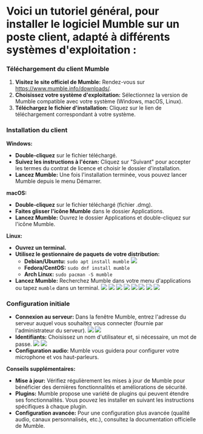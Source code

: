 # **Voici un tutoriel général, pour installer le logiciel Mumble sur un poste client, adapté à différents systèmes d'exploitation :**

### Téléchargement du client Mumble

1. **Visitez le site officiel de Mumble:** Rendez-vous sur https://www.mumble.info/downloads/.
2. **Choisissez votre système d'exploitation:** Sélectionnez la version de Mumble compatible avec votre système (Windows, macOS, Linux).
3. **Téléchargez le fichier d'installation:** Cliquez sur le lien de téléchargement correspondant à votre système.

### Installation du client

**Windows:**

- **Double-cliquez** sur le fichier téléchargé.
- **Suivez les instructions à l'écran:** Cliquez sur "Suivant" pour accepter les termes du contrat de licence et choisir le dossier d'installation.
- **Lancez Mumble:** Une fois l'installation terminée, vous pouvez lancer Mumble depuis le menu Démarrer.

**macOS:**

- **Double-cliquez** sur le fichier téléchargé (fichier .dmg).
- **Faites glisser l'icône Mumble** dans le dossier Applications.
- **Lancez Mumble:** Ouvrez le dossier Applications et double-cliquez sur l'icône Mumble.

**Linux:**

- **Ouvrez un terminal.**
- **Utilisez le gestionnaire de paquets de votre distribution:**
    - **Debian/Ubuntu:** `sudo apt install mumble`
![](https://github.com/WildCodeSchool/TSSR-2411-P1-G2/blob/main/Ressources/installation%20mumble%201.png?raw=true)
    - **Fedora/CentOS:** `sudo dnf install mumble`
    - **Arch Linux:** `sudo pacman -S mumble`
- **Lancez Mumble:** Recherchez Mumble dans votre menu d'applications ou tapez `mumble` dans un terminal.
![](https://github.com/WildCodeSchool/TSSR-2411-P1-G2/blob/main/Ressources/installation%20mumble%202.png?raw=true)
![](https://github.com/WildCodeSchool/TSSR-2411-P1-G2/blob/main/Ressources/installation%20mumble%203.png?raw=true)
![](https://github.com/WildCodeSchool/TSSR-2411-P1-G2/blob/main/Ressources/installation%20mumble%204.png?raw=true)
![](https://github.com/WildCodeSchool/TSSR-2411-P1-G2/blob/main/Ressources/installation%20mumble%205.png?raw=true)
![](https://github.com/WildCodeSchool/TSSR-2411-P1-G2/blob/main/Ressources/installation%20mumble%206.png?raw=true)
![](https://github.com/WildCodeSchool/TSSR-2411-P1-G2/blob/main/Ressources/installation%20mumble%207.png?raw=true)
![](https://github.com/WildCodeSchool/TSSR-2411-P1-G2/blob/main/Ressources/installation%20mumble%208.png?raw=true)
![](https://github.com/WildCodeSchool/TSSR-2411-P1-G2/blob/main/Ressources/installation%20mumble%209.png?raw=true)

### Configuration initiale

- **Connexion au serveur:** Dans la fenêtre Mumble, entrez l'adresse du serveur auquel vous souhaitez vous connecter (fournie par l'administrateur du serveur).
![](https://github.com/WildCodeSchool/TSSR-2411-P1-G2/blob/main/Ressources/installation%20mumble%2010.png?raw=true)
![](https://github.com/WildCodeSchool/TSSR-2411-P1-G2/blob/main/Ressources/installation%20mumble%2011.png?raw=true)
- **Identifiants:** Choisissez un nom d'utilisateur et, si nécessaire, un mot de passe.
![](https://github.com/WildCodeSchool/TSSR-2411-P1-G2/blob/main/Ressources/installation%20mumble%2012.png?raw=true)
![](https://github.com/WildCodeSchool/TSSR-2411-P1-G2/blob/main/Ressources/installation%20mumble%2013.png?raw=true)
- **Configuration audio:** Mumble vous guidera pour configurer votre microphone et vos haut-parleurs.

**Conseils supplémentaires:**

- **Mise à jour:** Vérifiez régulièrement les mises à jour de Mumble pour bénéficier des dernières fonctionnalités et améliorations de sécurité.
- **Plugins:** Mumble propose une variété de plugins qui peuvent étendre ses fonctionnalités. Vous pouvez les installer en suivant les instructions spécifiques à chaque plugin.
- **Configuration avancée:** Pour une configuration plus avancée (qualité audio, canaux personnalisés, etc.), consultez la documentation officielle de Mumble.
